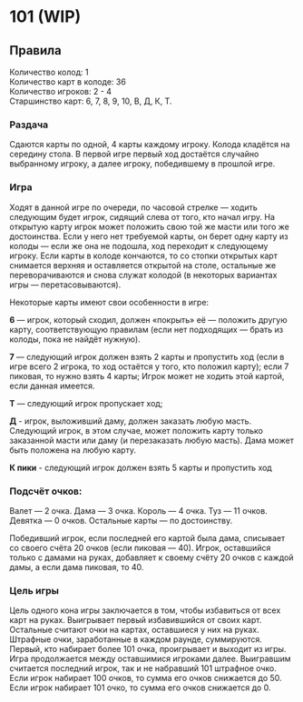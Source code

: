 # 101 (WIP)

## Правила

Количество колод: 1  
Количество карт в колоде: 36  
Количество игроков: 2 - 4  
Старшинство карт: 6, 7, 8, 9, 10, В, Д, К, Т.  

### Раздача
Сдаются карты по одной, 4 карты каждому игроку. Колода кладётся на середину стола. В первой игре первый ход достаётся случайно выбранному игроку, а далее игроку, победившему в прошлой игре.

### Игра
Ходят в данной игре по очереди, по часовой стрелке — ходить следующим будет игрок, сидящий слева от того, кто начал игру. На открытую карту игрок может положить свою той же масти или того же достоинства. Если у него нет требуемой карты, он берет одну карту из колоды — если же она не подошла, ход переходит к следующему игроку. Если карты в колоде кончаются, то со стопки открытых карт снимается верхняя и оставляется открытой на столе, остальные же переворачиваются и снова служат колодой (в некоторых вариантах игры — перетасовываются).

Некоторые карты имеют свои особенности в игре:

**6** — игрок, который сходил, должен «покрыть» её — положить другую карту, соответствующую правилам (если нет подходящих — брать из колоды, пока не найдёт нужную). 

**7** — следующий игрок должен взять 2 карты и пропустить ход (если в игре всего 2 игрока, то ход остаётся у того, кто положил карту); eсли 7 пиковая, то нужно взять 4 карты; Игрок может не ходить этой картой, если данная имеется.

**Т** — следующий игрок пропускает ход;

**Д** - игрок, выложивший даму, должен заказать любую масть. Следующий игрок, в этом случае, может положить карту только заказанной масти или даму (и перезаказать любую масть). Дама может быть положена на любую карту.

**К пики** - следующий игрок должен взять 5 карты и пропустить ход 

### Подсчёт очков:
Валет — 2 очка.
Дама — 3 очка.
Король — 4 очка.
Туз — 11 очков.
Девятка — 0 очков.
Остальные карты — по достоинству.

Победивший игрок, если последней его картой была дама, списывает со своего счёта 20 очков (если пиковая — 40).
Игрок, оставшийся только с дамами на руках, добавляет к своему счёту 20 очков с каждой дамы, а если дама пиковая, то 40.


### Цель игры
Цель одного кона игры заключается в том, чтобы избавиться от всех карт на руках. Выигрывает первый избавившийся от своих карт. Остальные считают очки на картах, оставшиеся у них на руках. Штрафные очки, заработанные в каждом раунде, суммируются. Первый, кто набирает более 101 очка, проигрывает и выходит из игры. Игра продолжается между оставшимися игроками далее. Выигравшим считается последний игрок, так и не набравший 101 штрафное очко. Если игрок набирает 100 очков, то сумма его очков снижается до 50. Если игрок набирает 101 очко, то сумма его очков снижается до 0.
